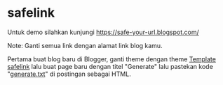# safelink

Untuk demo silahkan kunjungi https://safe-your-url.blogspot.com/

Note: Ganti semua link dengan alamat link blog kamu.

 Pertama buat blog baru di Blogger, ganti theme dengan theme <a target="_blank" href="https://github.com/flaagma/safelink/blob/master/Template%20blogger%20safe%20link%20converter.xml">Template safelink</a> lalu buat page baru dengan titel "Generate" lalu pastekan kode "<a target="_blank" href="https://github.com/flaagma/safelink/blob/master/generate.txt">generate.txt</a>" di postingan sebagai HTML.
 
